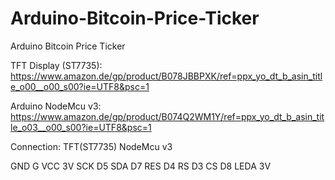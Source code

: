 # Arduino-Bitcoin-Price-Ticker
Arduino Bitcoin Price Ticker


TFT Display (ST7735):
https://www.amazon.de/gp/product/B078JBBPXK/ref=ppx_yo_dt_b_asin_title_o00__o00_s00?ie=UTF8&psc=1

Arduino NodeMcu v3:
https://www.amazon.de/gp/product/B074Q2WM1Y/ref=ppx_yo_dt_b_asin_title_o03__o00_s00?ie=UTF8&psc=1

Connection:
TFT(ST7735)	NodeMcu v3

GND			G
VCC			3V
SCK			D5
SDA			D7
RES			D4
RS			D3
CS			D8
LEDA		3V